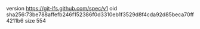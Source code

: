 version https://git-lfs.github.com/spec/v1
oid sha256:73be788affefb246f152386f0d3310eb1f3529d8f4cda92d85beca70ff4211b6
size 554
